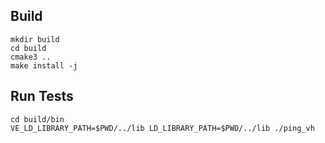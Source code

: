 ## Build

```
mkdir build
cd build
cmake3 ..
make install -j
```

## Run Tests

```
cd build/bin
VE_LD_LIBRARY_PATH=$PWD/../lib LD_LIBRARY_PATH=$PWD/../lib ./ping_vh
```
